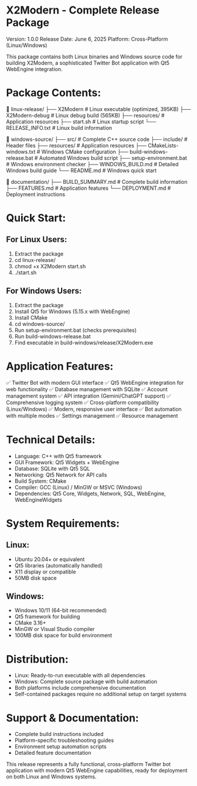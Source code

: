 X2Modern - Complete Release Package
===================================

Version: 1.0.0
Release Date: June 6, 2025
Platform: Cross-Platform (Linux/Windows)

This package contains both Linux binaries and Windows source code for building X2Modern,
a sophisticated Twitter Bot application with Qt5 WebEngine integration.

Package Contents:
=================

📁 linux-release/
├── X2Modern                    # Linux executable (optimized, 395KB)
├── X2Modern-debug             # Linux debug build (565KB)
├── resources/                 # Application resources
├── start.sh                   # Linux startup script
└── RELEASE_INFO.txt          # Linux build information

📁 windows-source/
├── src/                      # Complete C++ source code
├── include/                  # Header files
├── resources/                # Application resources
├── CMakeLists-windows.txt    # Windows CMake configuration
├── build-windows-release.bat # Automated Windows build script
├── setup-environment.bat    # Windows environment checker
├── WINDOWS_BUILD.md          # Detailed Windows build guide
└── README.md                 # Windows quick start

📁 documentation/
├── BUILD_SUMMARY.md          # Complete build information
├── FEATURES.md               # Application features
└── DEPLOYMENT.md             # Deployment instructions

Quick Start:
============

For Linux Users:
----------------
1. Extract the package
2. cd linux-release/
3. chmod +x X2Modern start.sh
4. ./start.sh

For Windows Users:
------------------
1. Extract the package
2. Install Qt5 for Windows (5.15.x with WebEngine)
3. Install CMake
4. cd windows-source/
5. Run setup-environment.bat (checks prerequisites)
6. Run build-windows-release.bat
7. Find executable in build-windows/release/X2Modern.exe

Application Features:
====================
✅ Twitter Bot with modern GUI interface
✅ Qt5 WebEngine integration for web functionality
✅ Database management with SQLite
✅ Account management system
✅ API integration (Gemini/ChatGPT support)
✅ Comprehensive logging system
✅ Cross-platform compatibility (Linux/Windows)
✅ Modern, responsive user interface
✅ Bot automation with multiple modes
✅ Settings management
✅ Resource management

Technical Details:
==================
- Language: C++ with Qt5 framework
- GUI Framework: Qt5 Widgets + WebEngine
- Database: SQLite with Qt5 SQL
- Networking: Qt5 Network for API calls
- Build System: CMake
- Compiler: GCC (Linux) / MinGW or MSVC (Windows)
- Dependencies: Qt5 Core, Widgets, Network, SQL, WebEngine, WebEngineWidgets

System Requirements:
====================

Linux:
------
- Ubuntu 20.04+ or equivalent
- Qt5 libraries (automatically handled)
- X11 display or compatible
- 50MB disk space

Windows:
--------
- Windows 10/11 (64-bit recommended)
- Qt5 framework for building
- CMake 3.16+
- MinGW or Visual Studio compiler
- 100MB disk space for build environment

Distribution:
=============
- Linux: Ready-to-run executable with all dependencies
- Windows: Complete source package with build automation
- Both platforms include comprehensive documentation
- Self-contained packages require no additional setup on target systems

Support & Documentation:
========================
- Complete build instructions included
- Platform-specific troubleshooting guides
- Environment setup automation scripts
- Detailed feature documentation

This release represents a fully functional, cross-platform Twitter bot
application with modern Qt5 WebEngine capabilities, ready for deployment
on both Linux and Windows systems.
